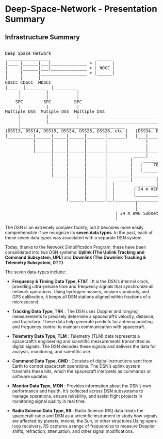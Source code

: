# Deep-Space-Network - Presentation Summary

## Infrastructure Summary
<pre>
__________________
Deep Space Network
__________________                  ______  
|____ |______|___|______________ > |      |
|     |______|___|______________ > | NOCC |
|     |      |__________________ > |______|
|     |      |                       
GDSCC CDSCC  MDSCC
|____  |________  |_________
     |          |           |
     |          |           |
    SPC        SPC         SPC
     |          |           |
Multiple DSS  Mutiple DSS  Multiple DSS
     |          |           |__________________________________________________________________
     |          |___________________________________________                                   |
 ____|_________________________________________     ________|____________________     _________|______________________
|DSS13, DSS14, DSS15, DSS24, DSS25, DSS26, etc.|   |DSS34, DSS43, DSS45 and DSS46|   | DSS54, DSS55, DSS65, and DSS63 |
|__________|______|_____|______|_______|_______|   |___|_____|_______|___________|   |___|_____________|__________|___|
           |      |     |      |       |               |     |       |                   |             |          |
           |      |     |      |       |               |     |       |                   |             |          |
           |______|_____|______|_______|_______________|_____|_______|___________________|_____________|__________|
                  |     |      |       |          _____|     |       |___________        |             |
                  |     |      |       |         |    _______|_________          |       |             |
                  |     |      |       |         |   |    70 m Subnet  |         |       |             |
                  |     |      |       |         |   |_________________|         |       |             |  
                  |_____|______|_______|_________|_______________________________|_______|_____________|
                        |      |       |   ______|         |                             |
                        |      |       |  |        ________|_________                    |
                        |      |       |  |       | 34 m HEF Subnet  |                   |
                        |      |       |  |       |__________________|                   |
                        |______|_______|__|______________________________________________|
                                                   |
                                            _______|_________
                                           | 34 m BWG Subnet |
                                           |_________________|        
</pre>




The DSN is an extremely complex facility, but it becomes more easily comprehensible if we recognize its **seven data types**. In the past, each of these seven data types was associated with a separate DSN system.

Today, thanks to the Network Simplification Program, these have been consolidated into two DSN systems: **Uplink (The Uplink Tracking and Command Subsystem, UPL)** and **Downlink (The Downlink Tracking & Telemetry Subsystem, DTT)**.

The seven data-types include:
- **Frequency & Timing Data Type, FT&T** : It is the DSN’s internal clock, providing ultra-precise time and frequency signals that synchronize all network operations. Using hydrogen masers, cesium standards, and GPS calibration, it keeps all DSN stations aligned within fractions of a microsecond. 

- **Tracking Data Type, TRK** : The DSN uses Doppler and ranging measurements to precisely determine a spacecraft’s velocity, distance, and trajectory. These data help generate predicts for antenna pointing and frequency control to maintain communication with spacecraft.

- **Telemetry Data Type, TLM** : Telemetry (TLM) data represents a spacecraft’s engineering and scientific measurements transmitted as digital signals. The DSN decodes these signals and delivers the data for analysis, monitoring, and scientific use.

- **Command Data Type, CMD** : Consists of digital instructions sent from Earth to control spacecraft operations. The DSN’s uplink system transmits these bits, which the spacecraft interprets as commands or software updates.

- **Monitor Data Type, MON** : Provides information about the DSN’s own performance and health. It’s collected across DSN subsystems to manage operations, ensure reliability, and assist flight projects in monitoring signal quality in real time.

- **Radio Science Data Type, RS** : Radio Science (RS) data treats the spacecraft radio and DSN as a scientific instrument to study how signals are affected by planets, moons, the Sun, or other structures.Using open-loop receivers, RS captures a range of frequencies to measure Doppler shifts, refraction, attenuation, and other signal modifications.